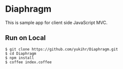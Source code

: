 # Diaphragm

This is sample app for client side JavaScript MVC.

## Run on Local

    $ git clone https://github.com/yukihr/Diaphragm.git
    $ cd Diaphragm
    $ npm install
    $ coffee index.coffee
